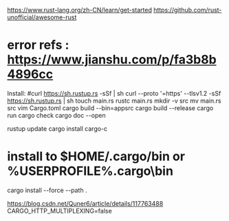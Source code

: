 https://www.rust-lang.org/zh-CN/learn/get-started
https://github.com/rust-unofficial/awesome-rust
# error refs : https://www.jianshu.com/p/fa3b8b4896cc
Install:
#curl https://sh.rustup.rs -sSf | sh
curl --proto '=https' --tlsv1.2 -sSf https://sh.rustup.rs | sh
 touch main.rs
 rustc main.rs
 mkdir -v src
 mv main.rs src
 vim Cargo.toml
cargo build --bin=appsrc
 cargo build --release
 cargo run
cargo check
cargo doc --open

rustup update
cargo install cargo-c
# install to $HOME/.cargo/bin or  %USERPROFILE%\.cargo\bin
cargo install --force --path .


https://blog.csdn.net/Quner6/article/details/117763488
CARGO_HTTP_MULTIPLEXING=false
